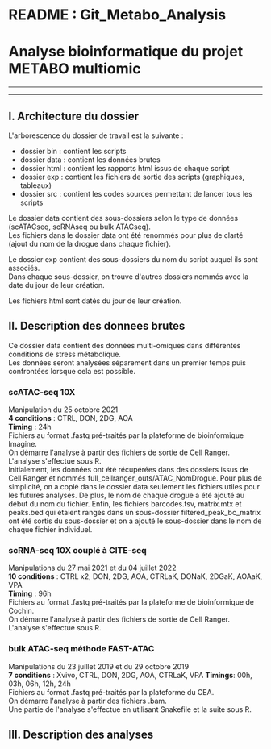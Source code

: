 # README : Git_Metabo_Analysis
# Analyse bioinformatique du projet METABO multiomic

********************************************************************************
********************************************************************************

## I. Architecture du dossier 

L'arborescence du dossier de travail est la suivante :   
- dossier bin : contient les scripts   
- dossier data : contient les données brutes  
- dossier html : contient les rapports html issus de chaque script  
- dossier exp : contient les fichiers de sortie des scripts (graphiques, tableaux)  
- dossier src : contient les codes sources permettant de lancer tous les scripts  
  
Le dossier data contient des sous-dossiers selon le type de données (scATACseq, scRNAseq ou bulk ATACseq).   
Les fichiers dans le dossier data ont été renommés pour plus de clarté (ajout du nom de la drogue dans chaque fichier).   
  
Le dossier exp contient des sous-dossiers du nom du script auquel ils sont associés.  
Dans chaque sous-dossier, on trouve d'autres dossiers nommés avec la date du jour de leur création.
  
Les fichiers html sont datés du jour de leur création. 


## II. Description des donnees brutes

Ce dossier data contient des données multi-omiques dans différentes conditions de stress métabolique.   
Les données seront analysées séparement dans un premier temps puis confrontées lorsque cela est possible.  
  
### scATAC-seq 10X

Manipulation du 25 octobre 2021  
**4 conditions** : CTRL, DON, 2DG, AOA  
**Timing** : 24h  
Fichiers au format .fastq pré-traités par la plateforme de bioinformique Imagine.   
On démarre l'analyse à partir des fichiers de sortie de Cell Ranger.     
L'analyse s'effectue sous R.  
Initialement, les données ont été récupérées dans des dossiers issus de Cell Ranger et nommés full_cellranger_outs/ATAC_NomDrogue. Pour plus de simplicité, on a copié dans le dossier data seulement les fichiers utiles pour les futures analyses. De plus, le nom de chaque drogue a été ajouté au début du nom du fichier. Enfin, les fichiers barcodes.tsv, matrix.mtx et peaks.bed qui étaient rangés dans un sous-dossier filtered_peak_bc_matrix ont été sortis du sous-dossier et on a ajouté le sous-dossier dans le nom de chaque fichier individuel.   
  
  
### scRNA-seq 10X couplé à CITE-seq

Manipulations du 27 mai 2021 et du 04 juillet 2022  
**10 conditions** : CTRL x2, DON, 2DG, AOA, CTRLaK, DONaK, 2DGaK, AOAaK, VPA    
**Timing** : 96h    
Fichiers au format .fastq pré-traités par la plateforme de bioinformique de Cochin.     
On démarre l'analyse à partir des fichiers de sortie de Cell Ranger.    
L'analyse s'effectue sous R.    
  
  
### bulk ATAC-seq méthode FAST-ATAC

Manipulations du 23 juillet 2019 et du 29 octobre 2019  
**7 conditions** : Xvivo, CTRL, DON, 2DG, AOA, CTRLaK, VPA
**Timings**: 00h, 03h, 06h, 12h, 24h  
Fichiers au format .fastq pré-traités par la plateforme du CEA.    
On démarre l'analyse à partir des fichiers .bam.   
Une partie de l'analyse s'effectue en utilisant Snakefile et la suite sous R.      
  
  
## III. Description des analyses 




